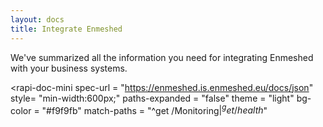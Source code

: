 ```yaml
---
layout: docs
title: Integrate Enmeshed
---
```


We've summarized all the information you need for integrating Enmeshed with your business systems.

<rapi-doc-mini
  spec-url = "https://enmeshed.is.enmeshed.eu/docs/json"
  style= "min-width:600px;"
  paths-expanded = "false"
  theme = "light"
  bg-color = "#f9f9fb"
  match-paths = "^get /Monitoring$|^get /health$"
></rapi-doc-mini>
